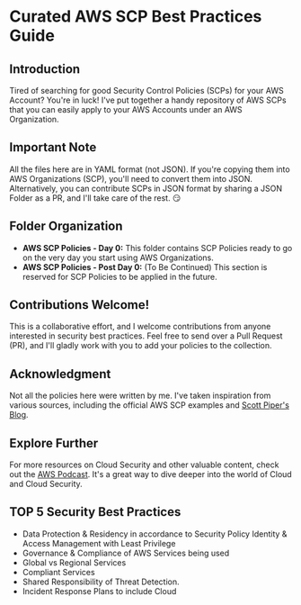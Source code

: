 # Curated AWS SCP Best Practices Guide

## Introduction

Tired of searching for good Security Control Policies (SCPs) for your AWS Account? You're in luck! I've put together a handy repository of AWS SCPs that you can easily apply to your AWS Accounts under an AWS Organization.

## Important Note

All the files here are in YAML format (not JSON). If you're copying them into AWS Organizations (SCP), you'll need to convert them into JSON. Alternatively, you can contribute SCPs in JSON format by sharing a JSON Folder as a PR, and I'll take care of the rest. 😏

## Folder Organization

- **AWS SCP Policies - Day 0:** This folder contains SCP Policies ready to go on the very day you start using AWS Organizations.
- **AWS SCP Policies - Post Day 0:** (To Be Continued) This section is reserved for SCP Policies to be applied in the future.

## Contributions Welcome!

This is a collaborative effort, and I welcome contributions from anyone interested in security best practices. Feel free to send over a Pull Request (PR), and I'll gladly work with you to add your policies to the collection.

## Acknowledgment

Not all the policies here were written by me. I've taken inspiration from various sources, including the official AWS SCP examples and [Scott Piper's Blog](https://duo.com/blog/post-author/spiper).

## Explore Further

For more resources on Cloud Security and other valuable content, check out the [AWS Podcast](https://podcasts.apple.com/us/podcast/aws-podcast/id1122785133). It's a great way to dive deeper into the world of Cloud and Cloud Security.

## TOP 5 Security Best Practices
- Data Protection & Residency in accordance to Security Policy Identity & Access Management with Least Privilege
- Governance & Compliance of AWS Services being used
- Global vs Regional Services
- Compliant Services
- Shared Responsibility of Threat Detection.
- Incident Response Plans to include Cloud
